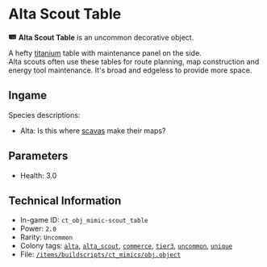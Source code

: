 # Alta Scout Table

<img src="https://raw.githubusercontent.com/Ceterai/Enternia/main/objects/alta/eds/decorative/table/icon.png" alt="Alta Scout Table icon" loading="lazy" height=16px width="auto" /> **Alta Scout Table** is an uncommon decorative object.

A hefty [titanium](https://ceterai.github.io/MyEnternia/Wiki/Tags/Titanium) table with maintenance panel on the side.  
Alta scouts often use these tables for route planning, map construction and energy tool maintenance. It's broad and edgeless to provide more space.

## Ingame

Species descriptions:

- Alta: Is this where [scavas](https://ceterai.github.io/MyEnternia/Wiki/scavas) make their maps?

## Parameters

- Health: 3.0

## Technical Information

- In-game ID: `ct_obj_mimic-scout_table`
- Power: `2.0`
- Rarity: `Uncommon`
- Colony tags: [`alta`](https://ceterai.github.io/MyEnternia/Wiki/Tags/Alta), [`alta_scout`](https://ceterai.github.io/MyEnternia/Wiki/Tags/AltaScout), [`commerce`](https://ceterai.github.io/MyEnternia/Wiki/Tags/Commerce), [`tier3`](https://ceterai.github.io/MyEnternia/Wiki/Tags/Tier3), [`uncommon`](https://ceterai.github.io/MyEnternia/Wiki/Tags/Uncommon), [`unique`](https://ceterai.github.io/MyEnternia/Wiki/Tags/Unique)
- File: [`/items/buildscripts/ct_mimics/obj.object`](https://github.com/Ceterai/Enternia/blob/main/items/buildscripts/ct_mimics/obj.object)

